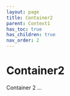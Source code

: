 ```yaml
---
layout: page
title: Container2
parent: Context1
has_toc: true
has_children: true
nav_order: 2
---
```


# Container2
Container 2 ...
